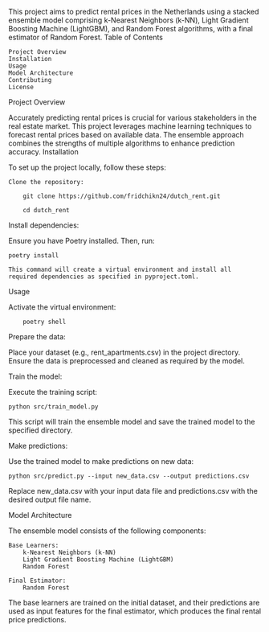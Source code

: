 This project aims to predict rental prices in the Netherlands using a stacked ensemble model comprising k-Nearest Neighbors (k-NN), Light Gradient Boosting Machine (LightGBM), and Random Forest algorithms, with a final estimator of Random Forest.
Table of Contents

    Project Overview
    Installation
    Usage
    Model Architecture
    Contributing
    License

Project Overview

Accurately predicting rental prices is crucial for various stakeholders in the real estate market. This project leverages machine learning techniques to forecast rental prices based on available data. The ensemble approach combines the strengths of multiple algorithms to enhance prediction accuracy.
Installation

To set up the project locally, follow these steps:

    Clone the repository:

        git clone https://github.com/fridchikn24/dutch_rent.git

        cd dutch_rent

Install dependencies:

Ensure you have Poetry installed. Then, run:

    poetry install

    This command will create a virtual environment and install all required dependencies as specified in pyproject.toml.

Usage

Activate the virtual environment:

        poetry shell

Prepare the data:

Place your dataset (e.g., rent_apartments.csv) in the project directory. Ensure the data is preprocessed and cleaned as required by the model.

Train the model:

Execute the training script:

    python src/train_model.py

This script will train the ensemble model and save the trained model to the specified directory.

Make predictions:

Use the trained model to make predictions on new data:

    python src/predict.py --input new_data.csv --output predictions.csv

Replace new_data.csv with your input data file and predictions.csv with the desired output file name.

Model Architecture

The ensemble model consists of the following components:

    Base Learners:
        k-Nearest Neighbors (k-NN)
        Light Gradient Boosting Machine (LightGBM)
        Random Forest

    Final Estimator:
        Random Forest

The base learners are trained on the initial dataset, and their predictions are used as input features for the final estimator, which produces the final rental price predictions.
